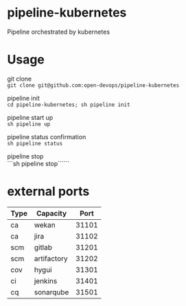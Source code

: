 # pipeline-kubernetes
Pipeline orchestrated by kubernetes

# Usage
git clone  
```git clone git@github.com:open-devops/pipeline-kubernetes```

pipeline init  
```cd pipeline-kubernetes; sh pipeline init```

pipeline start up  
```sh pipeline up```

pipeline status confirmation  
```sh pipeline status```

pipeline stop  
```sh pipeline stop``````

# external ports
Type | Capacity | Port|
-----|----------|-----|
ca   | wekan    |31101              |
ca            | jira              |   31102 |
scm | gitlab | 31201 |
scm |artifactory|31202|
cov|hygui|31301|
ci|jenkins|31401|
cq|sonarqube|31501|
